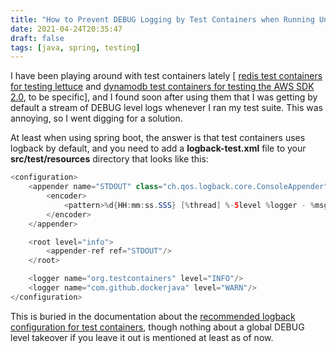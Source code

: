 ```yaml
---
title: "How to Prevent DEBUG Logging by Test Containers when Running Unit Tests in Java"
date: 2021-04-24T20:35:47
draft: false
tags: [java, spring, testing]
---
```


I have been playing around with test containers lately \[ [redis test containers for testing lettuce](https://nickolasfisher.com/blog/how-to-use-a-redis-test-container-with-lettucespring-boot-webflux) and [dynamodb test containers for testing the AWS SDK 2.0](https://nickolasfisher.com/blog/setup-and-use-a-dynamodb-test-container-with-the-aws-java-sdk-20), to be specific\], and I found soon after using them that I was getting by default a stream of DEBUG level logs whenever I ran my test suite. This was annoying, so I went digging for a solution.

At least when using spring boot, the answer is that test containers uses logback by default, and you need to add a **logback-test.xml** file to your **src/test/resources** directory that looks like this:

```java
<configuration>
    <appender name="STDOUT" class="ch.qos.logback.core.ConsoleAppender">
        <encoder>
            <pattern>%d{HH:mm:ss.SSS} [%thread] %-5level %logger - %msg%n</pattern>
        </encoder>
    </appender>

    <root level="info">
        <appender-ref ref="STDOUT"/>
    </root>

    <logger name="org.testcontainers" level="INFO"/>
    <logger name="com.github.dockerjava" level="WARN"/>
</configuration>

```

This is buried in the documentation about the [recommended logback configuration for test containers](https://www.testcontainers.org/supported_docker_environment/logging_config/), though nothing about a global DEBUG level takeover if you leave it out is mentioned at least as of now.
